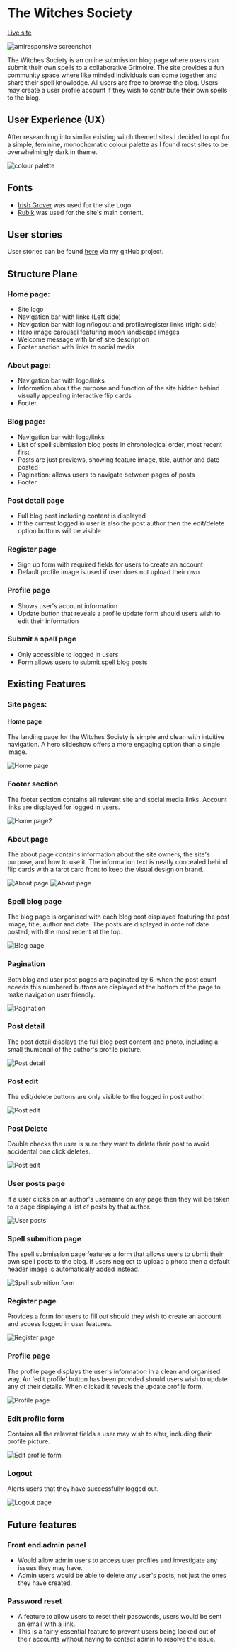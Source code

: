 # The Witches Society

[Live site](https://witches-society-e36df8ff45ed.herokuapp.com/)

![amiresponsive screenshot](documentation/amiresponsive.png)

The Witches Society is an online submission blog page where users can submit their own spells to a collaborative Grimoire. The site provides a fun community space where like minded individuals can come together and share their spell knowledge. All users are free to browse the blog. Users may create a user profile account if they wish to contribute their own spells to the blog.

## User Experience (UX)

After researching into similar existing witch themed sites I decided to opt for a simple, feminine, monochomatic colour palette as I found most sites to be overwhelmingly dark in theme.

![colour palette](documentation/color-palette.png)

## Fonts

- [Irish Grover](https://fonts.google.com/specimen/Irish+Grover/tester?categoryFilters=Appearance:%2FTheme%2FWacky) was used for the site Logo.
- [Rubik](https://fonts.google.com/specimen/Rubik) was used for the site's main content.

## User stories

User stories can be found [here](https://github.com/users/Jahooli4/projects/4/views/1) via my gitHub project.

## Structure Plane

### Home page:
- Site logo
- Navigation bar with links (Left side)
- Navigation bar with login/logout and profile/register links (right side)
- Hero image carousel featuring moon landscape images
- Welcome message with brief site description
- Footer section with links to social media

### About page:
- Navigation bar with logo/links
- Information about the purpose and function of the site hidden behind visually appealing interactive flip cards
- Footer

### Blog page: 
- Navigation bar with logo/links
- List of spell submission blog posts in chronological order, most recent first
- Posts are just previews, showing feature image, title, author and date posted
- Pagination: allows users to navigate between pages of posts
- Footer

### Post detail page
- Full blog post including content is displayed
- If the current logged in user is also the post author then the edit/delete option buttons will be visible

### Register page
- Sign up form with required fields for users to create an account
- Default profile image is used if user does not upload their own

### Profile page
- Shows user's account information
- Update button that reveals a profile update form should users wish to edit their information

### Submit a spell page
- Only accessible to logged in users
- Form allows users to submit spell blog posts

## Existing Features
### Site pages:
#### Home page
The landing page for the Witches Society is simple and clean with intuitive navigation. A hero slideshow offers a more engaging option than a single image.

![Home page](documentation/homepage.png)

### Footer section
The footer section contains all relevant site and social media links. Account links are displayed for logged in users.

![Home page2](documentation/footer.png)

### About page
The about page contains information about the site owners, the site's purpose, and how to use it. The information text is neatly concealed behind flip cards with a tarot card front to keep the visual design on brand.

![About page](documentation/aboutpage.png)
![About page](documentation/aboutpage2.png)

### Spell blog page
The blog page is organised with each blog post displayed featuring the post image, title, author and date. The posts are displayed in orde rof date posted, with the most recent at the top.

![Blog page](documentation/blogpage.png)

### Pagination
Both blog and user post pages are paginated by 6, when the post count eceeds this numbered buttons are displayed at the bottom of the page to make navigation user friendly.

![Pagination](documentation/pagination.png)

### Post detail
The post detail displays the full blog post content and photo, including a small thumbnail of the author's profile picture.

![Post detail](documentation/postdetail.png)

### Post edit
The edit/delete buttons are only visible to the logged in post author.

![Post edit](documentation/postedit.png)

### Post Delete
Double checks the user is sure they want to delete their post to avoid accidental one click deletes.

![Post edit](documentation/postdelete.png)

### User posts page
If a user clicks on an author's username on any page then they will be taken to a page displaying a list of posts by that author.

![User posts](documentation/userpost.png)

### Spell submition page
The spell submission page features a form that allows users to ubmit their own spell posts to the blog. If users neglect to upload a photo then a default header image is automatically added instead.

![Spell submition form](documentation/spellsubmit.png)

### Register page
Provides a form for users to fill out should they wish to create an account and access logged in user features.

![Register page](documentation/register.png)

### Profile page
The profile page displays the user's information in a clean and organised way. An 'edit profile' button has been provided should users wish to update any of their details. When clicked it reveals the update profile form.

![Profile page](documentation/profile.png)

### Edit profile form
Contains all the relevent fields a user may wish to alter, including their profile picture.

![Edit profile form](documentation/profileedit.png)

### Logout
Alerts users that they have successfully logged out.

![Logout page](documentation/logout.png)

## Future features

### Front end admin panel
- Would allow admin users to access user profiles and investigate any issues they may have.
- Admin users would be able to delete any user's posts, not just the ones they have created.

### Password reset
- A feature to allow users to reset their passwords, users would be sent an email with a link.
- This is a fairly essential feature to prevent users being locked out of their accounts without having to contact admin to resolve the issue.

### 